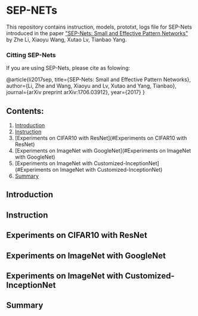 # SEP-NETs
This repository contains instruction, models, prototxt, logs file for SEP-Nets introduced in the paper  ["SEP-Nets: Small and Effective Pattern Networks"](https://arxiv.org/pdf/1706.03912.pdf) by Zhe Li, Xiaoyu Wang, Xutao Lv, Tianbao Yang.

### Citting SEP-Nets
If you are using SEP-Nets, please cite as folowing:

  @article{li2017sep,
    title={SEP-Nets: Small and Effective Pattern Networks},
    author={Li, Zhe and Wang, Xiaoyu and Lv, Xutao and Yang, Tianbao},
    journal={arXiv preprint arXiv:1706.03912},
    year={2017}
  }

## Contents:
1. [Introduction](#Introduction)
2. [Instruction](#Instruction)
3. [Experiments on CIFAR10 with ResNet](#Experiments on CIFAR10 with ResNet)
4. [Experiments on ImageNet with GoogleNet](#Experiments on ImageNet with GoogleNet)
5. [Experiments on ImageNet with Customized-InceptionNet](#Experiments on ImageNet with Customized-InceptionNet)
6. [Summary](#Summary)

## Introduction
## Instruction
## Experiments on CIFAR10 with ResNet
## Experiments on ImageNet with GoogleNet
## Experiments on ImageNet with Customized-InceptionNet
## Summary



